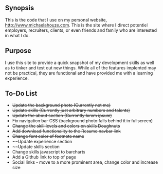 ## Synopsis

This is the code that I use on my personal website, http://www.michaelahouze.com.
This is the site where I direct potentiel employers, recruiters, clients, or even friends and family who are interested in what I do.

## Purpose

I use this site to provide a quick snapshot of my development skills as well as to tinker and test out new things.  While all of the features implented may not be practical, they are functional and have provided me with a learning experience.

## To-Do List

* ~~Update the background photo (Currently not me)~~
* ~~Update skills (Currently just arbitrary numbers and talents)~~
* ~~Update the about section (Currently lorem ipsum)~~
* ~~Fix navigation bar CSS (background photo falls behind it in fullscreen)~~
* ~~Change the skill levels and colors on skills Doughnuts~~
* ~~Add download functionality to the Resume navbar link~~
* ~~Change font color of footnote name~~
* ~~Update experience section
* ~~Update skills section
* Change skills javascript to barcharts
* Add a Github link to top of page
* Social links - move to a more prominent area, change color and increase size